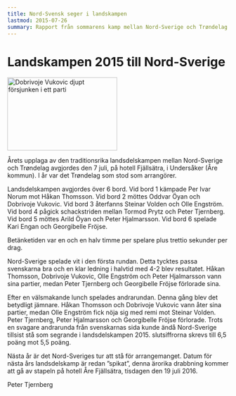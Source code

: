 ```yaml
---
title: Nord-Svensk seger i landskampen
lastmod: 2015-07-26
summary: Rapport från sommarens kamp mellan Nord-Sverige och Trøndelag som vanns av Sverige. Rapport från landskampen 2015
---
```


[]()

Landskampen 2015 till Nord-Sverige
==========

<img alt="Dobrivoje Vukovic djupt försjunken i ett parti" src="http://www.srfschack.org/userfiles/image/dobbe.jpg" height="166" width="250" />

Årets upplaga av den traditionsrika landsdelskampen mellan Nord-Sverige och Trøndelag avgjordes den 7 juli, på hotell Fjällsätra, i Undersåker (Åre kommun). I år var det Trøndelag som stod som arrangörer.

Landsdelskampen avgjordes över 6 bord. Vid bord 1 kämpade Per Ivar Norum mot Håkan Thomsson. Vid bord 2 möttes Oddvar Öyan och Dobrivoje Vukovic. Vid bord 3 återfanns Steinar Volden och Olle Engström. Vid bord 4 pågick schackstriden mellan Tormod Prytz och Peter Tjernberg. Vid bord 5 möttes Arild Öyan och Peter Hjalmarsson. Vid bord 6 spelade Kari Engan och Georgibelle Fröjse.

Betänketiden var en och en halv timme per spelare plus trettio sekunder per drag.

Nord-Sverige spelade vit i den första rundan. Detta tycktes passa svenskarna bra och en klar ledning i halvtid med 4-2 blev resultatet. Håkan Thomsson, Dobrivoje Vukovic, Olle Engström och Peter Hjalmarsson vann sina partier, medan Peter Tjernberg och Georgibelle Fröjse förlorade sina.

Efter en välsmakande lunch spelades andrarundan. Denna gång blev det betydligt jämnare. Håkan Thomsson och Dobrivoje Vukovic vann åter sina partier, medan Olle Engström fick nöja sig med remi mot Steinar Volden. Peter Tjernberg, Peter Hjalmarsson och Georgibelle Fröjse förlorade. Trots en svagare andrarunda från svenskarnas sida kunde ändå Nord-Sverige tillsist stå som segrande i landsdelskampen 2015. slutsiffrorna skrevs till 6,5 poäng mot 5,5 poäng.

Nästa år är det Nord-Sveriges tur att stå för arrangemanget. Datum för nästa års landsdelskamp är redan ”spikat”, denna ärorika drabbning kommer att gå av stapeln på hotell Åre Fjällsätra, tisdagen den 19 juli 2016.

Peter Tjernberg